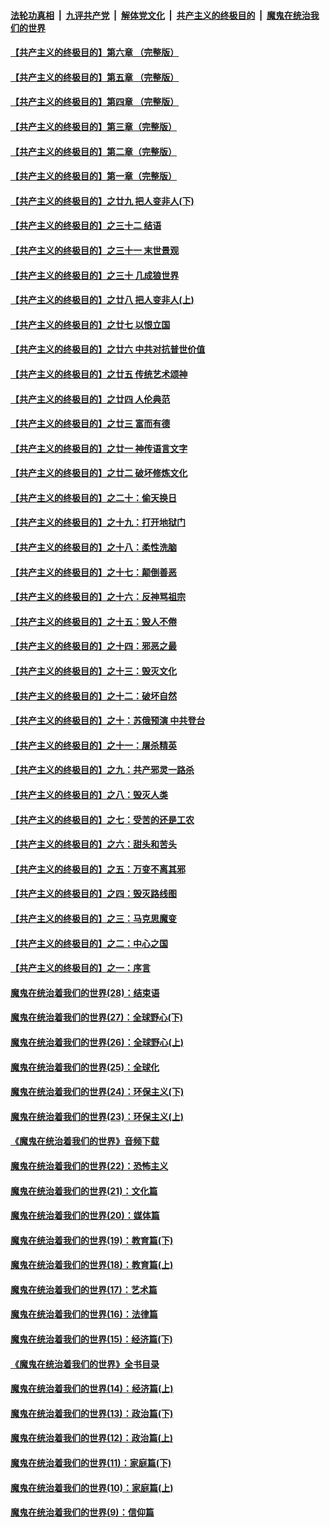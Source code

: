 ####  [法轮功真相](../../../../basic/blob/master/README.md?t=07051531) &nbsp;|&nbsp; [九评共产党](../../../../9ping.md/blob/master/README.md?t=07051531) &nbsp;|&nbsp; [解体党文化](../../../../jtdwh.md/blob/master/README.md?t=07051531)  &nbsp;|&nbsp; [共产主义的终极目的](../../../../gczydzjmd.md/blob/master/README.md?t=07051531) &nbsp;|&nbsp; [魔鬼在统治我们的世界](../../../../mgztzwmdsj.md/blob/master/README.md?t=07051531) 

#### [【共产主义的终极目的】第六章 （完整版）](../pages/nsc422/n11428913.md?t=07051531) 

#### [【共产主义的终极目的】第五章 （完整版）](../pages/nsc422/n11428912.md?t=07051531) 

#### [【共产主义的终极目的】第四章 （完整版）](../pages/nsc422/n11428907.md?t=07051531) 

#### [【共产主义的终极目的】第三章（完整版）](../pages/nsc422/n11428848.md?t=07051531) 

#### [【共产主义的终极目的】第二章（完整版）](../pages/nsc422/n11428831.md?t=07051531) 

#### [【共产主义的终极目的】第一章（完整版）](../pages/nsc422/n11417651.md?t=07051531) 

#### [【共产主义的终极目的】之廿九 把人变非人(下)](../pages/nsc422/n11344140.md?t=07051531) 

#### [【共产主义的终极目的】之三十二 结语](../pages/nsc422/n11360535.md?t=07051531) 

#### [【共产主义的终极目的】之三十一 末世景观](../pages/nsc422/n11351129.md?t=07051531) 

#### [【共产主义的终极目的】之三十 几成狼世界](../pages/nsc422/n11348280.md?t=07051531) 

#### [【共产主义的终极目的】之廿八 把人变非人(上)](../pages/nsc422/n11340492.md?t=07051531) 

#### [【共产主义的终极目的】之廿七 以恨立国](../pages/nsc422/n11336944.md?t=07051531) 

#### [【共产主义的终极目的】之廿六 中共对抗普世价值](../pages/nsc422/n11324785.md?t=07051531) 

#### [【共产主义的终极目的】之廿五 传统艺术颂神](../pages/nsc422/n11296396.md?t=07051531) 

#### [【共产主义的终极目的】之廿四 人伦典范](../pages/nsc422/n11296397.md?t=07051531) 

#### [【共产主义的终极目的】之廿三 富而有德](../pages/nsc422/n11283598.md?t=07051531) 

#### [【共产主义的终极目的】之廿一 神传语言文字](../pages/nsc422/n11263265.md?t=07051531) 

#### [【共产主义的终极目的】之廿二 破坏修炼文化](../pages/nsc422/n11245728.md?t=07051531) 

#### [【共产主义的终极目的】之二十：偷天换日](../pages/nsc422/n11238846.md?t=07051531) 

#### [【共产主义的终极目的】之十九：打开地狱门](../pages/nsc422/n11206376.md?t=07051531) 

#### [【共产主义的终极目的】之十八：柔性洗脑](../pages/nsc422/n11199994.md?t=07051531) 

#### [【共产主义的终极目的】之十七：颠倒善恶](../pages/nsc422/n11179782.md?t=07051531) 

#### [【共产主义的终极目的】之十六：反神骂祖宗](../pages/nsc422/n11166798.md?t=07051531) 

#### [【共产主义的终极目的】之十五：毁人不倦](../pages/nsc422/n11166792.md?t=07051531) 

#### [【共产主义的终极目的】之十四：邪恶之最](../pages/nsc422/n11150249.md?t=07051531) 

#### [【共产主义的终极目的】之十三：毁灭文化](../pages/nsc422/n11135227.md?t=07051531) 

#### [【共产主义的终极目的】之十二：破坏自然](../pages/nsc422/n11135214.md?t=07051531) 

#### [【共产主义的终极目的】之十：苏俄预演 中共登台](../pages/nsc422/n11118424.md?t=07051531) 

#### [【共产主义的终极目的】之十一：屠杀精英](../pages/nsc422/n11118442.md?t=07051531) 

#### [【共产主义的终极目的】之九：共产邪灵一路杀](../pages/nsc422/n11114139.md?t=07051531) 

#### [【共产主义的终极目的】之八：毁灭人类](../pages/nsc422/n11108503.md?t=07051531) 

#### [【共产主义的终极目的】之七：受苦的还是工农](../pages/nsc422/n11101809.md?t=07051531) 

#### [【共产主义的终极目的】之六：甜头和苦头](../pages/nsc422/n11096971.md?t=07051531) 

#### [【共产主义的终极目的】之五：万变不离其邪](../pages/nsc422/n11091285.md?t=07051531) 

#### [【共产主义的终极目的】之四：毁灭路线图](../pages/nsc422/n11086284.md?t=07051531) 

#### [【共产主义的终极目的】之三：马克思魔变](../pages/nsc422/n11061941.md?t=07051531) 

#### [【共产主义的终极目的】之二：中心之国](../pages/nsc422/n11047728.md?t=07051531) 

#### [【共产主义的终极目的】之一：序言](../pages/nsc422/n11086077.md?t=07051531) 

#### [魔鬼在统治着我们的世界(28)：结束语](../pages/nsc422/n10936246.md?t=07051531) 

#### [魔鬼在统治着我们的世界(27)：全球野心(下)](../pages/nsc422/n10928319.md?t=07051531) 

#### [魔鬼在统治着我们的世界(26)：全球野心(上)](../pages/nsc422/n10900318.md?t=07051531) 

#### [魔鬼在统治着我们的世界(25)：全球化](../pages/nsc422/n10788205.md?t=07051531) 

#### [魔鬼在统治着我们的世界(24)：环保主义(下)](../pages/nsc422/n10695307.md?t=07051531) 

#### [魔鬼在统治着我们的世界(23)：环保主义(上)](../pages/nsc422/n10688613.md?t=07051531) 

#### [《魔鬼在统治着我们的世界》音频下载](../pages/nsc422/n10635553.md?t=07051531) 

#### [魔鬼在统治着我们的世界(22)：恐怖主义](../pages/nsc422/n10614727.md?t=07051531) 

#### [魔鬼在统治着我们的世界(21)：文化篇](../pages/nsc422/n10597706.md?t=07051531) 

#### [魔鬼在统治着我们的世界(20)：媒体篇](../pages/nsc422/n10586579.md?t=07051531) 

#### [魔鬼在统治着我们的世界(19)：教育篇(下)](../pages/nsc422/n10564808.md?t=07051531) 

#### [魔鬼在统治着我们的世界(18)：教育篇(上)](../pages/nsc422/n10526970.md?t=07051531) 

#### [魔鬼在统治着我们的世界(17)：艺术篇](../pages/nsc422/n10499093.md?t=07051531) 

#### [魔鬼在统治着我们的世界(16)：法律篇](../pages/nsc422/n10485969.md?t=07051531) 

#### [魔鬼在统治着我们的世界(15)：经济篇(下)](../pages/nsc422/n10469975.md?t=07051531) 

#### [《魔鬼在统治着我们的世界》全书目录](../pages/nsc422/n10464261.md?t=07051531) 

#### [魔鬼在统治着我们的世界(14)：经济篇(上)](../pages/nsc422/n10457370.md?t=07051531) 

#### [魔鬼在统治着我们的世界(13)：政治篇(下)](../pages/nsc422/n10448270.md?t=07051531) 

#### [魔鬼在统治着我们的世界(12)：政治篇(上)](../pages/nsc422/n10444576.md?t=07051531) 

#### [魔鬼在统治着我们的世界(11)：家庭篇(下)](../pages/nsc422/n10440961.md?t=07051531) 

#### [魔鬼在统治着我们的世界(10)：家庭篇(上)](../pages/nsc422/n10435448.md?t=07051531) 

#### [魔鬼在统治着我们的世界(9)：信仰篇](../pages/nsc422/n10432159.md?t=07051531) 

